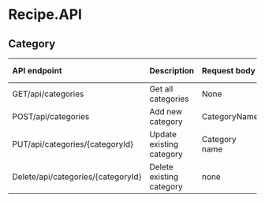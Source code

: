 # Recipe.API

## Category
|API endpoint | Description | Request body | Request response |
| :----- | :----- | :----- |:----- |
| GET/api/categories  | Get all categories | None | Array of categories |
| POST/api/categories  | Add new category | CategoryName | Category name |
| PUT/api/categories/{categoryId}  | Update existing category | Category name | Category name |
| Delete/api/categories/{categoryId}  | Delete existing category | none | Category id and name |
